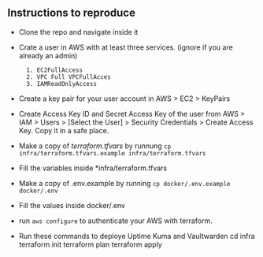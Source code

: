 ## Instructions to reproduce

- Clone the repo and navigate inside it

- Crate a user in AWS with at least three services. (ignore if you are already an admin)

        1. EC2FullAccess
        2. VPC Full VPCFullAcces
        3. IAMReadOnlyAccess

- Create a key pair for your user account in AWS > EC2 > KeyPairs

- Create Access Key ID and Secret Access Key of the user from AWS > IAM > Users > [Select the User] > Security Credentials > Create Access Key. Copy it in a safe place.

- Make a copy of _terraform.tfvars_ by runnung `cp infra/terraform.tfvars.example infra/terraform.tfvars`
- Fill the variables inside \*infra/terraform.tfvars

- Make a copy of .env.example by running `cp docker/.env.example docker/.env`
- Fill the values inside docker/.env

- run `aws configure` to authenticate your AWS with terraform.

- Run these commands to deploye Uptime Kuma and Vaultwarden
        cd infra
        terraform init
        terraform plan
        terraform apply
